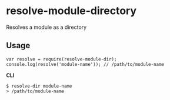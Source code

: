 # resolve-module-directory
Resolves a module as a directory

## Usage

```
var resolve = require(resolve-module-dir);
console.log(resolve('module-name')); // /path/to/module-name
```

**CLI**

```
$ resolve-dir module-name
> /path/to/module-name
```
